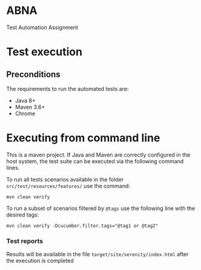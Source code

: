 # ABNA
Test Automation Assignment


# Test execution
## Preconditions
The requirements to run the automated tests are:
- Java 8+
- Maven 3.6+
- Chrome

# Executing from command line
This is a maven project. If Java and Maven are correctly configured in the host system, the test suite can be executed via the following command lines.

To run all tests scenarios available in the folder `src/test/resources/features/` use the command:

` mvn clean verify `

To run a subset of scenarios filtered by `@tags` use the following line with the desired tags:

`mvn clean verify -Dcucumber.filter.tags="@tag1 or @tag2"`

### Test reports

Results will be available in the file `target/site/serenity/index.html` after the execution is completed